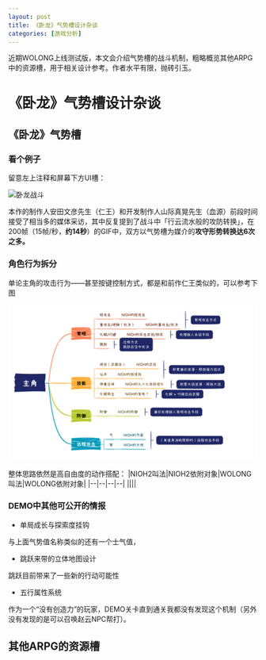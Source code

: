 ```yaml
---
layout: post
title: 《卧龙》气势槽设计杂谈
categories: [游戏分析]
---
```


近期WOLONG上线测试版，本文会介绍气势槽的战斗机制，粗略概览其他ARPG中的资源槽，用于相关设计参考。作者水平有限，抛砖引玉。


# 《卧龙》气势槽设计杂谈


## 《卧龙》气势槽


### 看个例子

留意左上注释和屏幕下方UI槽：

![卧龙战斗](https://lh3.googleusercontent.com/pw/AL9nZEUOLFUN86wW4whMJg9Hcz5KgVhaDi0lvCf1_GpF8UfpHB5X12sPXHYbUYrROuNjDo4mV39GCzSM_unysFMTS6NeIarbttaxaXEWaACiFyvm_ZYg8v_Pnb0dgTgQnlRkP-56szV0PUzVq1VG7vlyfxoEcA=w999-h582-no)

本作的制作人安田文彦先生（仁王）和开发制作人山际真晃先生（血源）前段时间接受了相当多的媒体采访，其中反复提到了战斗中「行云流水般的攻防转换」，在200帧（15帧/秒，**约14秒**）的GIF中，双方以气势槽为媒介的**攻守形势转换达6次之多。**


### 角色行为拆分

单论主角的攻击行为——甚至按键控制方式，都是和前作仁王类似的，可以参考下图

![](/assets/img/gameplay/wolong/2.png)

整体思路依然是高自由度的动作搭配：
|NIOH2叫法|NIOH2依附对象|WOLONG叫法|WOLONG依附对象|
|--|--|--|--|
||||


### DEMO中其他可公开的情报

+ 单局成长与探索度挂钩

与上面气势值名称类似的还有一个士气值，

+ 跳跃来带的立体地图设计

跳跃目前带来了一些新的行动可能性

+ 五行属性系统

作为一个“没有创造力”的玩家，DEMO关卡直到通关我都没有发现这个机制（另外没有发现的是可以召唤赵云NPC帮打）。


## 其他ARPG的资源槽

<!-- 分析对象
NIOH1、NIOH2、FFO

MHRS

DS、DS1、DS2、DS3、Blood、SEKIRO、ER  -->

